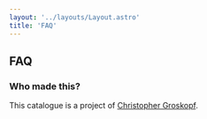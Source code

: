 ```yaml
---
layout: '../layouts/Layout.astro'
title: 'FAQ'
---
```

## FAQ

### Who made this?

This catalogue is a project of <a href="mailto:chrisgroskopf@gmail.com">Christopher Groskopf</a>.